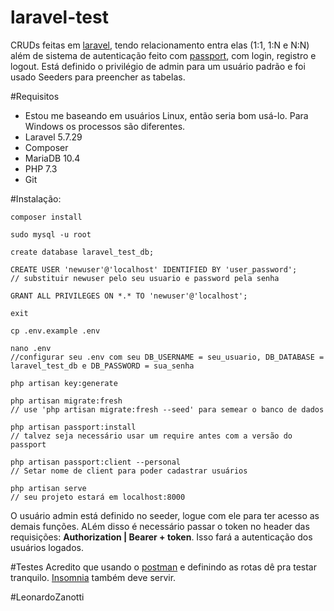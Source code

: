 # laravel-test
CRUDs feitas em [laravel](https://laravel.com/), tendo relacionamento entra elas (1:1, 1:N e N:N) além de sistema de autenticação feito com [passport](https://laravel.com/docs/7.x/passport), com login, registro e logout. Está definido o privilégio de admin para um usuário padrão e foi usado Seeders para preencher as tabelas.

#Requisitos
* Estou me baseando em usuários Linux, então seria bom usá-lo. Para Windows os processos são diferentes.
* Laravel 5.7.29
* Composer
* MariaDB 10.4
* PHP 7.3
* Git

#Instalação:

```
composer install

sudo mysql -u root

create database laravel_test_db;

CREATE USER 'newuser'@'localhost' IDENTIFIED BY 'user_password';
// substituir newuser pelo seu usuario e password pela senha

GRANT ALL PRIVILEGES ON *.* TO 'newuser'@'localhost';

exit

cp .env.example .env

nano .env
//configurar seu .env com seu DB_USERNAME = seu_usuario, DB_DATABASE =  laravel_test_db e DB_PASSWORD = sua_senha

php artisan key:generate

php artisan migrate:fresh
// use 'php artisan migrate:fresh --seed' para semear o banco de dados	

php artisan passport:install
// talvez seja necessário usar um require antes com a versão do passport

php artisan passport:client --personal
// Setar nome de client para poder cadastrar usuários

php artisan serve
// seu projeto estará em localhost:8000

```

O usuário admin está definido no seeder, logue com ele para ter acesso as demais funções.
ALém disso é necessário passar o token no header das requisições: **Authorization | Bearer + token**. Isso fará a autenticação dos usuários logados.

#Testes
Acredito que usando o [postman](https://www.postman.com/) e definindo as rotas dê pra testar tranquilo. [Insomnia](https://insomnia.rest/) também deve servir.

#LeonardoZanotti